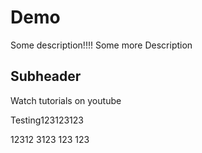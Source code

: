 # Demo

Some description!!!! Some more Description

## Subheader

Watch tutorials on youtube

Testing123123123

12312
3123
123
123